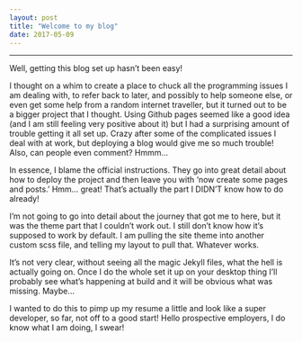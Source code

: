 ```yaml
---
layout: post
title: "Welcome to my blog"
date: 2017-05-09
---
```

<hr>
Well, getting this blog set up hasn’t been easy!

I thought on a whim to create a place to chuck all the programming issues I am dealing with, to refer back to later, and possibly to help someone else, or even get some help from a random internet traveller, but it turned out to be a bigger project that I thought.  Using Github pages seemed like a good idea (and I am still feeling very positive about it) but I had a surprising amount of trouble getting it all set up.  Crazy after some of the complicated issues I deal with at work, but deploying a blog would give me so much trouble!  Also, can people even comment?  Hmmm…

In essence, I blame the official instructions.  They go into great detail about how to deploy the project and then leave you with ‘now create some pages and posts.’  Hmm… great!  That’s actually the part I DIDN’T know how to do already!

I’m not going to go into detail about the journey that got me to here, but it was the theme part that I couldn’t work out.  I still don’t know how it’s supposed to work by default.  I am pulling the site theme into another custom scss file, and telling my layout to pull that.  Whatever works.

It’s not very clear, without seeing all the magic Jekyll files, what the hell is actually going on.  Once I do the whole set it up on your desktop thing I’ll probably see what’s happening at build and it will be obvious what was missing.  Maybe…

I wanted to do this to pimp up my resume a little and look like a super developer, so far, not off to a good start!  Hello prospective employers, I do know what I am doing, I swear!
